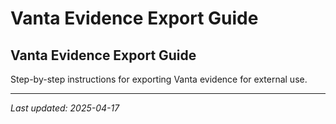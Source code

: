 # Vanta Evidence Export Guide

## Vanta Evidence Export Guide

Step-by-step instructions for exporting Vanta evidence for external use.

---
_Last updated: 2025-04-17_